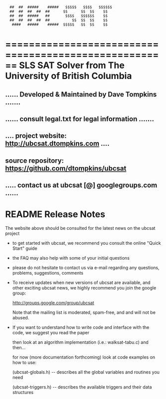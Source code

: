 
      ##  ##  #####    #####   $$$$$   $$$$   $$$$$$    
      ##  ##  ##  ##  ##      $$      $$  $$    $$      
      ##  ##  #####   ##       $$$$   $$$$$$    $$      
      ##  ##  ##  ##  ##          $$  $$  $$    $$      
       ####   #####    #####  $$$$$   $$  $$    $$      
  ======================================================
  SLS SAT Solver from The University of British Columbia
  ======================================================
  ...... Developed & Maintained by Dave Tompkins .......
  ------------------------------------------------------
  ...... consult legal.txt for legal information .......
  ------------------------------------------------------
  .... project website: http://ubcsat.dtompkins.com ....
  ------------------------------------------------------
  source repository: https://github.com/dtompkins/ubcsat
  ------------------------------------------------------
  ..... contact us at ubcsat [@] googlegroups.com ......
  ------------------------------------------------------


README Release Notes
====================

The website above should be consulted for the latest news on the ubcsat project

* to get started with ubcsat, we recommend you consult the online "Quick Start" guide

* the FAQ may also help with some of your initial questions

* please do not hesitate to contact us via e-mail regarding any
  questions, problems, suggestions, comments

* To receive updates when new versions of ubcsat are available,
  and other exciting ubcsat news,
  we highly recommend you join the google group: 
  
  http://groups.google.com/group/ubcsat

  Note that the mailing list is moderated, spam-free, and and will not be abused.
  
* If you want to understand how to write code and interface with the code,
  we suggest you read the paper

  then look at an algorithm implementation (i.e.: walksat-tabu.c) and then...

  for now (more documentation forthcoming) look at code examples on how to use:

  (ubcsat-globals.h) -- describes all the global variables and routines you need
                     
  (ubcsat-triggers.h) -- describes the available triggers and their data structures

